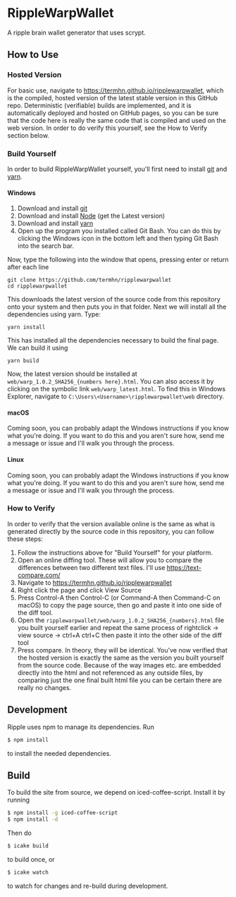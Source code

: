 # RippleWarpWallet

A ripple brain wallet generator that uses scrypt.

## How to Use

### Hosted Version

For basic use, navigate to https://termhn.github.io/ripplewarpwallet, which is the compiled, hosted version of the latest stable version in this GitHub repo. Deterministic (verifiable) builds are implemented, and it is automatically deployed and hosted on GitHub pages, so you can be sure that the code here is really the same code that is compiled and used on the web version. In order to do verify this yourself, see the How to Verify section below.

### Build Yourself

In order to build RippleWarpWallet yourself, you'll first need to install [git](https://git-scm.com/) and [yarn](https://yarnpkg.com/en/).

#### Windows

1. Download and install [git](https://git-scm.com/)
2. Download and install [Node](https://nodejs.org/en/) (get the Latest version)
3. Download and install [yarn](https://yarnpkg.com/en/docs/install#windows-tab)
4. Open up the program you installed called Git Bash. You can do this by clicking the Windows icon in the bottom left and then typing Git Bash into the search bar.

Now, type the following into the window that opens, pressing enter or return after each line

```
git clone https://github.com/termhn/ripplewarpwallet
cd ripplewarpwallet
```

This downloads the latest version of the source code from this repository onto your system and then puts you in that folder. Next we will install all the dependencies using yarn. Type:

```
yarn install
```

This has installed all the dependencies necessary to build the final page. We can build it using

```
yarn build
```

Now, the latest version should be installed at `web/warp_1.0.2_SHA256_{numbers here}.html`. You can also access it by clicking on the symbolic link `web/warp_latest.html`. To find this in Windows Explorer, navigate to `C:\Users\<Username>\ripplewarpwallet\web` directory.

#### macOS

Coming soon, you can probably adapt the Windows instructions if you know what you're doing. If you want to do this and you aren't sure how, send me a message or issue and I'll walk you through the process.

#### Linux

Coming soon, you can probably adapt the Windows instructions if you know what you're doing. If you want to do this and you aren't sure how, send me a message or issue and I'll walk you through the process.

### How to Verify

In order to verify that the version available online is the same as what is generated directly by the source code in this repository, you can follow these steps:

1. Follow the instructions above for "Build Yourself" for your platform.
2. Open an online diffing tool. These will allow you to compare the differences between two different text files. I'll use https://text-compare.com/
3. Navigate to https://termhn.github.io/ripplewarpwallet
4. Right click the page and click View Source
5. Press Control-A then Control-C (or Command-A then Command-C on macOS) to copy the page source, then go and paste it into one side of the diff tool.
5. Open the `ripplewarpwallet/web/warp_1.0.2_SHA256_{numbers}.html` file you built yourself earlier and repeat the same process of rightclick -> view source -> ctrl+A ctrl+C then paste it into the other side of the diff tool
6. Press compare. In theory, they will be identical. You've now verified that the hosted version is exactly the same as the version you built yourself from the source code. Because of the way images etc. are embedded directly into the html and not referenced as any outside files, by comparing just the one final built html file you can be certain there are really no changes.

## Development

Ripple uses npm to manage its dependencies. Run
```sh
$ npm install
```
to install the needed dependencies.

## Build

To build the site from source, we depend on iced-coffee-script. Install it by running
```sh
$ npm install -g iced-coffee-script
$ npm install -d
```
Then do
```sh
$ icake build
```
to build once, or
```sh
$ icake watch
```
to watch for changes and re-build during development.
